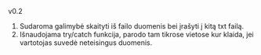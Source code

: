 v0.2
1) Sudaroma galimybė skaityti iš failo duomenis bei įrašyti į kitą txt failą.
2) Išnaudojama try/catch funkcija, parodo tam tikrose vietose kur klaida, jei vartotojas suvedė neteisingus duomenis.

